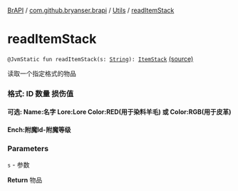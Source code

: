 [BrAPI](../../index.md) / [com.github.bryanser.brapi](../index.md) / [Utils](index.md) / [readItemStack](./read-item-stack.md)

# readItemStack

`@JvmStatic fun readItemStack(s: `[`String`](https://kotlinlang.org/api/latest/jvm/stdlib/kotlin/-string/index.html)`): `[`ItemStack`](https://hub.spigotmc.org/javadocs/spigot/org/bukkit/inventory/ItemStack.html) [(source)](https://github.com/BryanSer/BrAPI/blob/ver-kotlin/src/main/kotlin/com/github/bryanser/brapi/Utils.kt#L190)

读取一个指定格式的物品

### 格式: ID 数量 损伤值

#### 可选: Name:名字 Lore:Lore Color:RED(用于染料羊毛) 或 Color:RGB(用于皮革)

#### Ench:附魔Id-附魔等级

### Parameters

`s` - 参数

**Return**
物品

